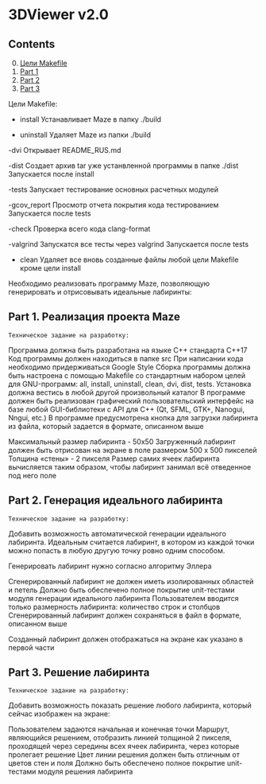 # 3DViewer v2.0

## Contents

0. [Цели Makefile](#Цели_Makefile)
1. [Part 1](#part-1-реализация-проекта-Maze) 
2. [Part 2](#part-2-генерация-идеального-лабиринта) 
3. [Part 3](#part-3-решение-лабиринта)

Цели Makefile:

- install
Устанавливает Maze в папку ./build


- uninstall 
Удаляет Maze из папки ./build
 
-dvi
Открывает README_RUS.md

-dist
Создает архив tar уже устанвленной программы в папке ./dist
Запускается после install

-tests
Запускает тестирование основных расчетных модулей 

-gcov_report
Просмотр отчета покрытия кода тестированием
Запускается после tests

-check
Проверка всего кода clang-format

-valgrind
 Запускатся все тесты через valgrind
 Запускается после tests
 
- clean
Удаляет все вновь созданные файлы любой цели Makefile кроме цели install



Необходимо реализовать программу Maze, позволяющую генерировать и отрисовывать идеальные лабиринты:

## Part 1. Реализация проекта Maze

    Техническое задание на разработку:

Программа должна быть разработана на языке C++ стандарта C++17
Код программы должен находиться в папке src
При написании кода необходимо придерживаться Google Style
Сборка программы должна быть настроена с помощью Makefile со стандартным набором целей для GNU-программ: all, install, uninstall, clean, dvi, dist, tests. Установка должна вестись в любой другой произвольный каталог
В программе должен быть реализован графический пользовательский интерфейс на базе любой GUI-библиотеки с API для C++ (Qt, SFML, GTK+, Nanogui, Nngui, etc.)
В программе предусмотрена кнопка для загрузки лабиринта из файла, который задается в формате, описанном выше

Максимальный размер лабиринта - 50х50
Загруженный лабиринт должен быть отрисован на экране в поле размером 500 x 500 пикселей
Толщина «стены» - 2 пикселя
Размер самих ячеек лабиринта вычисляется таким образом, чтобы лабиринт занимал всё отведенное под него поле


## Part 2. Генерация идеального лабиринта

    Техническое задание на разработку:
    
Добавить возможность автоматической генерации идеального лабиринта. 
Идеальным считается лабиринт, в котором из каждой точки можно попасть в любую другую точку ровно одним способом.

Генерировать лабиринт нужно согласно алгоритму Эллера

Сгенерированный лабиринт не должен иметь изолированных областей и петель
Должно быть обеспечено полное покрытие unit-тестами модуля генерации идеального лабиринта
Пользователем вводится только размерность лабиринта: количество строк и столбцов
Сгенерированный лабиринт должен сохраняться в файл в формате, описанном выше

Созданный лабиринт должен отображаться на экране как указано в первой части



## Part 3. Решение лабиринта

    Техническое задание на разработку:
    
Добавить возможность показать решение любого лабиринта, который сейчас изображен на экране:

Пользователем задаются начальная и конечная точки
Маршрут, являющийся решением, отобразить линией толщиной 2 пикселя, проходящей через середины всех ячеек лабиринта, через которые пролегает решение
Цвет линии решения должен быть отличным от цветов стен и поля
Должно быть обеспечено полное покрытие unit-тестами модуля решения лабиринта
